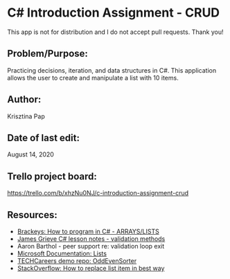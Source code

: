# C# Introduction Assignment - CRUD

This app is not for distribution and I do not accept pull requests. Thank you!

## Problem/Purpose: 
Practicing decisions, iteration, and data structures in C#.
This application allows the user to create and manipulate a list with 10 items.

## Author:
Krisztina Pap

## Date of last edit: 
August 14, 2020

## Trello project board:
https://trello.com/b/xhzNu0NJ/c-introduction-assignment-crud

## Resources:
- [Brackeys: How to program in C# - ARRAYS/LISTS](https://www.youtube.com/watch?reload=9&v=RQ0JHMGiobo&feature=youtu.be)
- [James Grieve C# lesson notes - validation methods](https://github.com/TECHCareers-by-Manpower/OddEvenSorter/blob/0e9c9e590a22d1059ed1bd75c440007d485606ac/Program.cs)
- Aaron Barthol - peer support re: validation loop exit
- [Microsoft Documentation: Lists](https://docs.microsoft.com/en-us/dotnet/api/system.collections.generic.list-1.sort?view=netcore-3.1)
- [TECHCareers demo repo: OddEvenSorter](https://github.com/TECHCareers-by-Manpower/OddEvenSorter/blob/0e9c9e590a22d1059ed1bd75c440007d485606ac/Program.cs)
- [StackOverflow: How to replace list item in best way](https://stackoverflow.com/questions/17188966/how-to-replace-list-item-in-best-way)